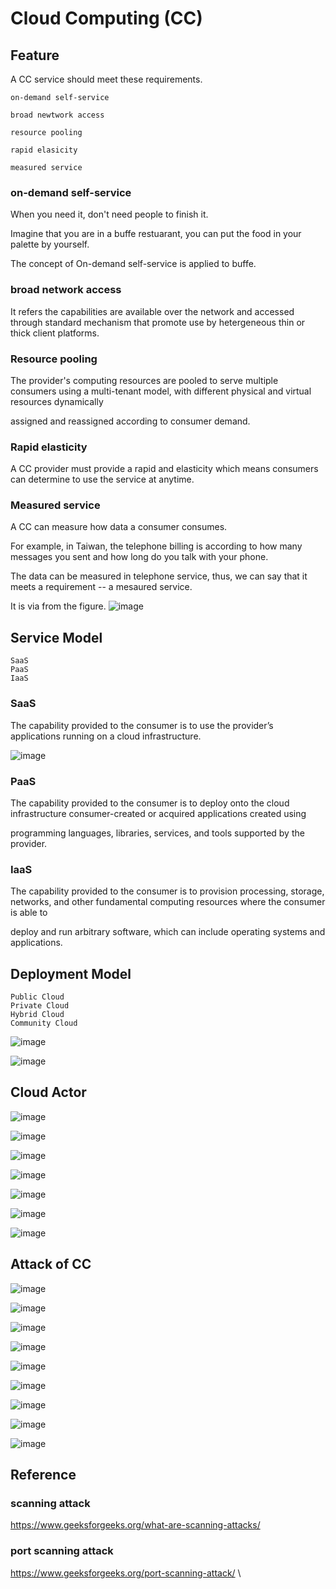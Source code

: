 # Cloud Computing (CC)

## Feature
    
A CC service should meet these requirements.
    
    on-demand self-service 
   
    broad newtwork access 
    
    resource pooling 
    
    rapid elasicity
    
    measured service
 
### on-demand self-service 
When you need it, don't need people to finish it.

Imagine that you are in a buffe restuarant, you can put the food in your palette by yourself.

The concept of On-demand self-service is applied to buffe.

### broad network access
It refers the capabilities are available over the network and accessed through standard mechanism that promote use by hetergeneous thin or thick client platforms.

### Resource pooling 
The provider's computing resources are pooled to serve multiple consumers using a multi-tenant model, with different physical and virtual resources dynamically

assigned and reassigned according to consumer demand.

### Rapid elasticity
A CC provider must provide a rapid and elasticity which means consumers can determine to use the service at anytime.

### Measured service 
A CC can measure how data a consumer consumes.

For example, in Taiwan, the telephone billing is according to how many messages you sent and how long do you talk with your phone.

The data can be measured in telephone service, thus, we can say that it meets a requirement -- a mesaured service.


It is via from the figure.
![image](https://user-images.githubusercontent.com/75050655/225801020-47ee9cdd-8204-418f-839c-95823465511c.png)
    

## Service Model

    SaaS
    PaaS
    IaaS
    
### SaaS

The capability provided to the consumer is to use the  provider’s applications running on a cloud infrastructure.

 ![image](https://user-images.githubusercontent.com/75050655/225808763-1831791c-48db-41fe-8763-20c813755a88.png)
 
### PaaS

The capability provided to the consumer is to deploy onto the cloud infrastructure consumer-created or acquired applications created using 

programming languages, libraries, services, and tools supported by the provider.

### IaaS

The capability provided to the consumer is to provision processing, storage, networks, and other fundamental computing resources where the consumer is able to 

deploy and run arbitrary software, which can include operating systems and applications.

    


## Deployment Model
  
    Public Cloud
    Private Cloud
    Hybrid Cloud
    Community Cloud
    
![image](https://user-images.githubusercontent.com/75050655/225761591-669c78be-a9e3-49cb-b76e-1ffae70981f2.png)

![image](https://user-images.githubusercontent.com/75050655/225800875-458b3855-76a3-4972-b13c-7f90c353161c.png)


## Cloud Actor

![image](https://user-images.githubusercontent.com/75050655/225805399-82e47aa2-2775-40d4-b5fd-cb08426a6710.png)

![image](https://user-images.githubusercontent.com/75050655/225805460-50b4d583-7cb7-473c-aff1-bbd31ef0d168.png)

![image](https://user-images.githubusercontent.com/75050655/225805521-ec67a3a7-9705-4852-b138-34fc0c519471.png)

![image](https://user-images.githubusercontent.com/75050655/225807639-bfaaae28-3c92-4add-8a13-5c25bd427a92.png)

![image](https://user-images.githubusercontent.com/75050655/225807783-0a113ca2-af27-412c-b651-005f4da71113.png)

![image](https://user-images.githubusercontent.com/75050655/225807844-01d3f71b-a88a-46f2-a973-0e61a64f35a5.png)

![image](https://user-images.githubusercontent.com/75050655/225808013-651c7c80-2653-4f73-9e7a-e1eebb674700.png)


## Attack of CC
![image](https://user-images.githubusercontent.com/75050655/225763094-33e3bb4c-ae8c-44ca-bf50-ddf808ef47a8.png)

![image](https://user-images.githubusercontent.com/75050655/225763316-820cbb2d-78b9-4003-9029-b9f032bdea3b.png)

![image](https://user-images.githubusercontent.com/75050655/225763264-8efde698-556b-41d5-9dd9-461102e78902.png)

![image](https://user-images.githubusercontent.com/75050655/225763374-3166e59b-7827-484c-8ce5-28223f800fa0.png)

![image](https://user-images.githubusercontent.com/75050655/225763477-90e30752-e99e-4697-af91-aa76f03d3be1.png)


![image](https://user-images.githubusercontent.com/75050655/225763507-6323e531-b7b2-404d-a91c-03c239bca05e.png)

![image](https://user-images.githubusercontent.com/75050655/225763549-9d7e3637-41c1-4b06-ae3f-d3aa3fd1ecce.png)

![image](https://user-images.githubusercontent.com/75050655/225763587-e7a55e2a-11e4-495b-b4a5-df87592adfdc.png)

![image](https://user-images.githubusercontent.com/75050655/225780106-18253b17-ca16-44d7-aa15-757beada2fe8.png)

## Reference 
### scanning attack
https://www.geeksforgeeks.org/what-are-scanning-attacks/

### port scanning attack
https://www.geeksforgeeks.org/port-scanning-attack/
\
